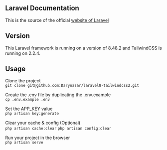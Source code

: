 ## Laravel Documentation
This is the source of the official [website of Laravel](https://laravel.com/)

## Version
This Laravel framework is running on a version of 8.48.2 and TailwindCSS is running on 2.2.4.

## Usage

Clone the project <br>
```git clone git@github.com:Darynazar/laravel8-tailwindcss2.git```

Create the .env file by duplicating the .env.example <br>
```cp .env.example .env```
 
Set the APP_KEY value <br>
```php artisan key:generate```

Clear your cache & config (Optional) <br>
```php artisan cache:clear```
```php artisan config:clear```


Run your project in the browser <br>
```php artisan serve```
